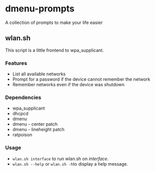 # dmenu-prompts
A collection of prompts to make your life easier

## wlan.sh
This script is a little frontend to wpa_supplicant.

### Features
* List all available networks
* Prompt for a password if the device cannot remember the network
* Remember networks even if the device was shutdown 

### Dependencies
* wpa_supplicant
* dhcpcd
* dmenu
* dmenu - center patch
* dmenu - lineheight patch
* ratpoison

### Usage
* `wlan.sh interface` to run wlan.sh on *interface*.
* `wlan.sh --help` or `wlan.sh -h`to display a help message.
